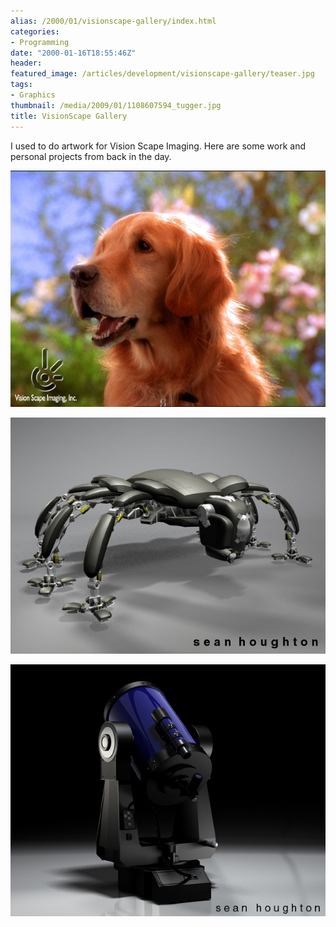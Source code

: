 ```yaml
---
alias: /2000/01/visionscape-gallery/index.html
categories:
- Programming
date: "2000-01-16T18:55:46Z"
header:
featured_image: /articles/development/visionscape-gallery/teaser.jpg
tags:
- Graphics
thumbnail: /media/2009/01/1108607594_tugger.jpg
title: VisionScape Gallery
---
```

I used to do artwork for Vision Scape Imaging.  Here are some work and personal projects from back in the day.

![](1108607594_tugger.jpg)

![](1108607744_anton.jpg)

![](1108607318_telescope.jpg)
